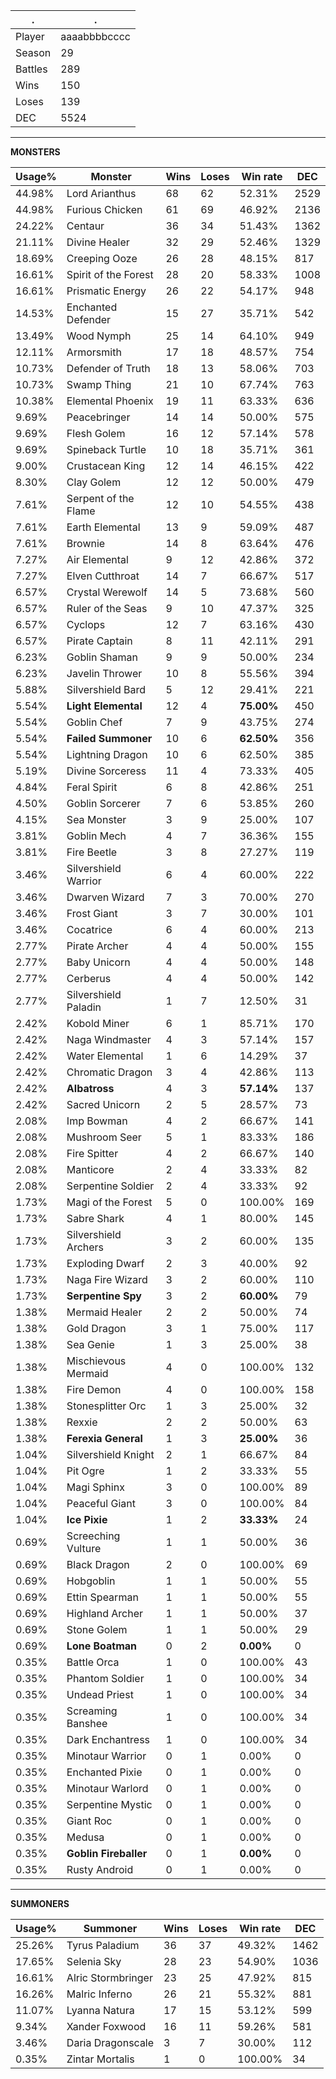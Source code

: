 .|.
|-|-
Player|aaaabbbbcccc
Season|29
Battles|289
Wins|150
Loses|139
DEC|5524

---
**MONSTERS**

Usage%|Monster|Wins|Loses|Win rate|DEC|
-|-|-|-|-|-|
44.98%|Lord Arianthus|68|62|52.31%|2529|
44.98%|Furious Chicken|61|69|46.92%|2136|
24.22%|Centaur|36|34|51.43%|1362|
21.11%|Divine Healer|32|29|52.46%|1329|
18.69%|Creeping Ooze|26|28|48.15%|817|
16.61%|Spirit of the Forest|28|20|58.33%|1008|
16.61%|Prismatic Energy|26|22|54.17%|948|
14.53%|Enchanted Defender|15|27|35.71%|542|
13.49%|Wood Nymph|25|14|64.10%|949|
12.11%|Armorsmith|17|18|48.57%|754|
10.73%|Defender of Truth|18|13|58.06%|703|
10.73%|Swamp Thing|21|10|67.74%|763|
10.38%|Elemental Phoenix|19|11|63.33%|636|
9.69%|Peacebringer|14|14|50.00%|575|
9.69%|Flesh Golem|16|12|57.14%|578|
9.69%|Spineback Turtle|10|18|35.71%|361|
9.00%|Crustacean King|12|14|46.15%|422|
8.30%|Clay Golem|12|12|50.00%|479|
7.61%|Serpent of the Flame|12|10|54.55%|438|
7.61%|Earth Elemental|13|9|59.09%|487|
7.61%|Brownie|14|8|63.64%|476|
7.27%|Air Elemental|9|12|42.86%|372|
7.27%|Elven Cutthroat|14|7|66.67%|517|
6.57%|Crystal Werewolf|14|5|73.68%|560|
6.57%|Ruler of the Seas|9|10|47.37%|325|
6.57%|Cyclops|12|7|63.16%|430|
6.57%|Pirate Captain|8|11|42.11%|291|
6.23%|Goblin Shaman|9|9|50.00%|234|
6.23%|Javelin Thrower|10|8|55.56%|394|
5.88%|Silvershield Bard|5|12|29.41%|221|
5.54%|**Light Elemental**|12|4|**75.00%**|450|
5.54%|Goblin Chef|7|9|43.75%|274|
5.54%|**Failed Summoner**|10|6|**62.50%**|356|
5.54%|Lightning Dragon|10|6|62.50%|385|
5.19%|Divine Sorceress|11|4|73.33%|405|
4.84%|Feral Spirit|6|8|42.86%|251|
4.50%|Goblin Sorcerer|7|6|53.85%|260|
4.15%|Sea Monster|3|9|25.00%|107|
3.81%|Goblin Mech|4|7|36.36%|155|
3.81%|Fire Beetle|3|8|27.27%|119|
3.46%|Silvershield Warrior|6|4|60.00%|222|
3.46%|Dwarven Wizard|7|3|70.00%|270|
3.46%|Frost Giant|3|7|30.00%|101|
3.46%|Cocatrice|6|4|60.00%|213|
2.77%|Pirate Archer|4|4|50.00%|155|
2.77%|Baby Unicorn|4|4|50.00%|148|
2.77%|Cerberus|4|4|50.00%|142|
2.77%|Silvershield Paladin|1|7|12.50%|31|
2.42%|Kobold Miner|6|1|85.71%|170|
2.42%|Naga Windmaster|4|3|57.14%|157|
2.42%|Water Elemental|1|6|14.29%|37|
2.42%|Chromatic Dragon|3|4|42.86%|113|
2.42%|**Albatross**|4|3|**57.14%**|137|
2.42%|Sacred Unicorn|2|5|28.57%|73|
2.08%|Imp Bowman|4|2|66.67%|141|
2.08%|Mushroom Seer|5|1|83.33%|186|
2.08%|Fire Spitter|4|2|66.67%|140|
2.08%|Manticore|2|4|33.33%|82|
2.08%|Serpentine Soldier|2|4|33.33%|92|
1.73%|Magi of the Forest|5|0|100.00%|169|
1.73%|Sabre Shark|4|1|80.00%|145|
1.73%|Silvershield Archers|3|2|60.00%|135|
1.73%|Exploding Dwarf|2|3|40.00%|92|
1.73%|Naga Fire Wizard|3|2|60.00%|110|
1.73%|**Serpentine Spy**|3|2|**60.00%**|79|
1.38%|Mermaid Healer|2|2|50.00%|74|
1.38%|Gold Dragon|3|1|75.00%|117|
1.38%|Sea Genie|1|3|25.00%|38|
1.38%|Mischievous Mermaid|4|0|100.00%|132|
1.38%|Fire Demon|4|0|100.00%|158|
1.38%|Stonesplitter Orc|1|3|25.00%|32|
1.38%|Rexxie|2|2|50.00%|63|
1.38%|**Ferexia General**|1|3|**25.00%**|36|
1.04%|Silvershield Knight|2|1|66.67%|84|
1.04%|Pit Ogre|1|2|33.33%|55|
1.04%|Magi Sphinx|3|0|100.00%|89|
1.04%|Peaceful Giant|3|0|100.00%|84|
1.04%|**Ice Pixie**|1|2|**33.33%**|24|
0.69%|Screeching Vulture|1|1|50.00%|36|
0.69%|Black Dragon|2|0|100.00%|69|
0.69%|Hobgoblin|1|1|50.00%|55|
0.69%|Ettin Spearman|1|1|50.00%|55|
0.69%|Highland Archer|1|1|50.00%|37|
0.69%|Stone Golem|1|1|50.00%|29|
0.69%|**Lone Boatman**|0|2|**0.00%**|0|
0.35%|Battle Orca|1|0|100.00%|43|
0.35%|Phantom Soldier|1|0|100.00%|34|
0.35%|Undead Priest|1|0|100.00%|34|
0.35%|Screaming Banshee|1|0|100.00%|34|
0.35%|Dark Enchantress|1|0|100.00%|34|
0.35%|Minotaur Warrior|0|1|0.00%|0|
0.35%|Enchanted Pixie|0|1|0.00%|0|
0.35%|Minotaur Warlord|0|1|0.00%|0|
0.35%|Serpentine Mystic|0|1|0.00%|0|
0.35%|Giant Roc|0|1|0.00%|0|
0.35%|Medusa|0|1|0.00%|0|
0.35%|**Goblin Fireballer**|0|1|**0.00%**|0|
0.35%|Rusty Android|0|1|0.00%|0|

---
**SUMMONERS**

Usage%|Summoner|Wins|Loses|Win rate|DEC|
-|-|-|-|-|-|
25.26%|Tyrus Paladium|36|37|49.32%|1462|
17.65%|Selenia Sky|28|23|54.90%|1036|
16.61%|Alric Stormbringer|23|25|47.92%|815|
16.26%|Malric Inferno|26|21|55.32%|881|
11.07%|Lyanna Natura|17|15|53.12%|599|
9.34%|Xander Foxwood|16|11|59.26%|581|
3.46%|Daria Dragonscale|3|7|30.00%|112|
0.35%|Zintar Mortalis|1|0|100.00%|34|
